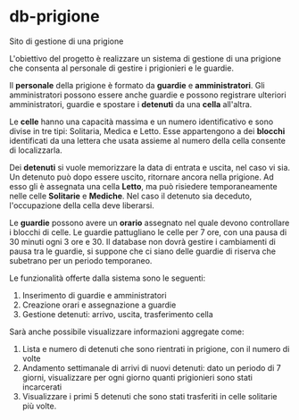 # db-prigione
Sito di gestione di una prigione

L'obiettivo del progetto è realizzare un sistema di gestione di una prigione che consenta al personale di gestire i prigionieri e le guardie.

Il **personale** della prigione è formato da **guardie** e **amministratori**.
Gli amministratori possono essere anche guardie e possono registrare ulteriori amministratori, guardie e spostare i **detenuti** da una **cella** all'altra. 

Le **celle** hanno una capacità massima e un numero identificativo e sono divise in tre tipi: Solitaria, Medica e Letto. Esse appartengono a dei **blocchi** identificati da una lettera che usata assieme al numero della cella consente di localizzarla.

Dei **detenuti** si vuole memorizzare la data di entrata e uscita, nel caso vi sia. Un detenuto può dopo essere uscito, ritornare ancora nella prigione. Ad esso gli è assegnata una cella **Letto**, ma può risiedere temporaneamente nelle celle **Solitarie** e **Mediche**. Nel caso il detenuto sia deceduto, l'occupazione della cella deve liberarsi.

Le **guardie** possono avere un **orario** assegnato nel quale devono controllare i blocchi di celle. Le guardie pattugliano le celle per 7 ore, con una pausa di 30 minuti ogni 3 ore e 30. Il database non dovrà gestire i cambiamenti di pausa tra le guardie, si suppone che ci siano delle guardie di riserva che subetrano per un periodo temporaneo.

Le funzionalità offerte dalla sistema sono le seguenti:
1. Inserimento di guardie e amministratori
2. Creazione orari e assegnazione a guardie
3. Gestione detenuti: arrivo, uscita, trasferimento cella

Sarà anche possibile visualizzare informazioni aggregate come:
1. Lista e numero di detenuti che sono rientrati in prigione, con il numero di volte
2. Andamento settimanale di arrivi di nuovi detenuti: dato un periodo di 7 giorni, visualizzare per ogni giorno quanti prigionieri sono stati incarcerati
3. Visualizzare i primi 5 detenuti che sono stati trasferiti in celle solitarie più volte.
